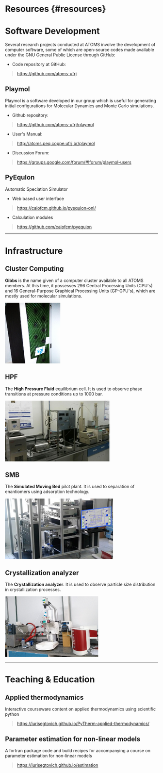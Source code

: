 Resources {#resources}
=========

# Software Development

Several research projects conducted at ATOMS involve the development of computer software, some of
which are open-source codes made available under the GNU General Public License through GitHub:

* Code repository at GitHub:
> https://github.com/atoms-ufrj


## Playmol

Playmol is a software developed in our group which is useful for generating initial configurations
for Molecular Dynamics and Monte Carlo simulations.

* Github repository:
> https://github.com/atoms-ufrj/playmol
 
* User's Manual:
> http://atoms.peq.coppe.ufrj.br/playmol

* Discussion Forum:
> https://groups.google.com/forum/#!forum/playmol-users


## PyEquIon 

Automatic Speciation Simulator

* Web based user interface
> https://caiofcm.github.io/pyequion-onl/

* Calculation modules
> https://github.com/caiofcm/pyequion


---
# Infrastructure

## Cluster Computing

**Gibbs** is the name given of a computer cluster available to all ATOMS members. At this time, it
possesses 296 Central Processing Units (CPU's) and 16 General-Purpose Graphical Processing Units
(GP-GPU's), which are mostly used for molecular simulations.

<img src="../images/cluster.png" alt="" height="200">

## HPF

The **High Pressure Fluid** equilibrium cell. It is used to observe phase transitions at pressure conditions up to 1000 bar.

<img src="../images/hpf.png" alt="" height="200">

## SMB

The **Simulated Moving Bed** pilot plant. It is used to separation of enantiomers using adsorption technology.

<img src="../images/smb.png" alt="" height="200">

## Crystallization analyzer

The **Crystallization analyzer**. It is used to observe particle size distribution in crystallization processes.

<img src="../images/crys.jpg" alt="" height="200">


---
# Teaching & Education

## Applied thermodynamics

Interactive courseware content on applied thermodynamics using scientific python

> https://iurisegtovich.github.io/PyTherm-applied-thermodynamics/

## Parameter estimation for non-linear models

A fortran package code and build recipes for accompanying a course on parameter estimation for non-linear models

> https://iurisegtovich.github.io/estimation


